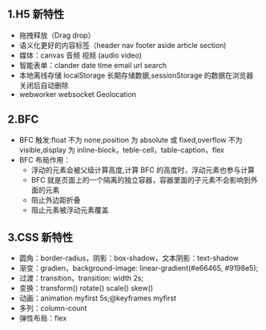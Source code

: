 ## 1.H5 新特性

- 拖拽释放（Drag drop）
- 语义化更好的内容标签（header nav footer aside article section)
- 媒体：canvas 音频 视频 (audio video)
- 智能表单：clander date time email url search
- 本地离线存储 localStorage 长期存储数据,sessionStorage 的数据在浏览器关闭后自动删除
- webworker websocket Geolocation

## 2.BFC

- BFC 触发:float 不为 none,position 为 absolute 或 fixed,overflow 不为 visible,display 为 inline-block，teble-cell，table-caption，flex
- BFC 布局作用：
  - 浮动的元素会被父级计算高度,计算 BFC 的高度时，浮动元素也参与计算
  - BFC 就是页面上的一个隔离的独立容器，容器里面的子元素不会影响到外面的元素
  - 阻止外边距折叠
  - 阻止元素被浮动元素覆盖

## 3.CSS 新特性

- 圆角：border-radius，阴影：box-shadow，文本阴影：text-shadow
- 渐变：gradien，background-image: linear-gradient(#e66465, #9198e5);
- 过渡：transition，transition: width 2s;
- 变换：transform() rotate() scale() skew()
- 动画：animation myfirst 5s;@keyframes myfirst
- 多列：column-count
- 弹性布局：flex
